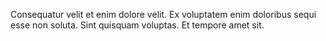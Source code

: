 Consequatur velit et enim dolore velit. Ex voluptatem enim doloribus sequi esse non soluta. Sint quisquam voluptas. Et tempore amet sit.